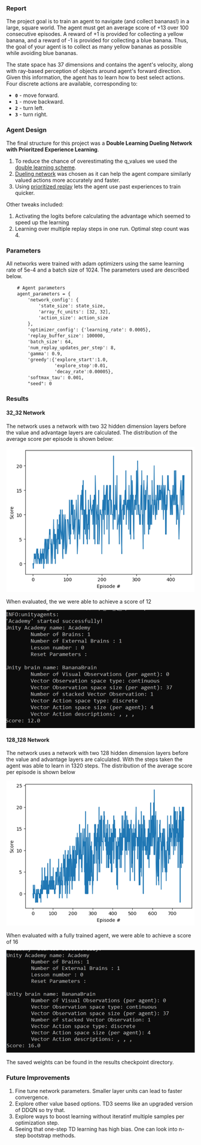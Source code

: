 ### Report
The project goal is to train an agent to navigate (and collect bananas!) in a large, square world. The agent must get an average score of +13 over 100 consecutive episodes. A reward of +1 is provided for collecting a yellow banana, and a reward of -1 is provided for collecting a blue banana.  Thus, the goal of your agent is to collect as many yellow bananas as possible while avoiding blue bananas.  

The state space has 37 dimensions and contains the agent's velocity, along with ray-based perception of objects around agent's forward direction.  Given this information, the agent has to learn how to best select actions.  Four discrete actions are available, corresponding to:
- **`0`** - move forward.
- **`1`** - move backward.
- **`2`** - turn left.
- **`3`** - turn right.

### Agent Design
The final structure for this project was a **Double Learning Dueling Network with Prioritzed Experience Learning**.
   1) To reduce the chance of overestimating the q_values we used the [double learning scheme](https://arxiv.org/pdf/1509.06461.pdf). 
   2) [Dueling network](https://arxiv.org/pdf/1511.06581.pdf) was chosen as it can help the agent compare similarly valued actions more accurately and faster. 
   3) Using [prioritized replay](https://arxiv.org/pdf/1511.05952.pdf) lets the agent use past experiences to train quicker.

Other tweaks included: 
   1) Activating the logits before calculating the advantage which seemed to speed up the learning
   2) Learning over multiple replay steps in one run. Optimal step count was 4.

### Parameters

All networks were trained with adam optimizers using the same learning rate of 5e-4 and a batch size of 1024. The parameters used are described below. 

```
    # Agent parameters
    agent_parameters = {
        'network_config': {
            'state_size': state_size,
            'array_fc_units': [32, 32],
            'action_size': action_size
        },
        'optimizer_config': {'learning_rate': 0.0005},
        'replay_buffer_size': 100000,
        'batch_size': 64,
        'num_replay_updates_per_step': 8,
        'gamma': 0.9,
        'greedy':{'explore_start':1.0,
                  'explore_stop':0.01,
                  'decay_rate':0.00005},
        'softmax_tau': 0.001,
        "seed": 0
```

### Results
#### 32_32 Network
The network uses a network with two 32 hidden dimension layers before the value and advantage layers are calculated.
The distribution of the average score per episode is shown below:
<p align="center">
<img src="./results/32_32/dddqn_scores_Q_update.png">
</p>

When evaluated, the we were able to achieve a score of 12
<p align="center">
<img src="./results/32_32/Evaluation.PNG">
</p>

#### 128_128 Network
The network uses a network with two 128 hidden dimension layers before the value and advantage layers are calculated.
With the steps taken the agent was able to learn in 1320 steps. The distribution of the average score per episode is shown below
<p align="center">
<img src="./results/128_128/dddqn_scores.png">
</p>

When evaluated with a fully trained agent, we were able to achieve a score of 16
<p align="center">
<img src="./results/128_128/Score.PNG">
</p>

The saved weights can be found in the results checkpoint directory.

### Future Improvements
1) Fine tune network parameters. Smaller layer units can lead to faster convergence.
2) Explore other value based options. TD3 seems like an upgraded version of DDQN so try that.
3) Explore ways to boost learning without iteratinf multiple samples per optimization step.
4) Seeing that one-step TD learning has high bias. One can look into n-step bootstrap methods. 

